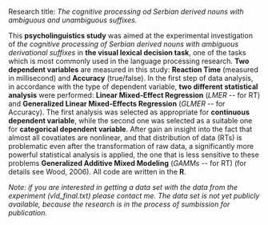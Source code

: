 Research title: *The cognitive processing od Serbian derived nouns with ambiguous and unambiguous suffixes.*

This **psycholinguistics study** was aimed at the experimental investigation of *the cognitive processing of Serbian derived nouns with ambiguous derivational suffixes* in **the visual lexical decision task**, one of the tasks which is most commonly used in the language processing research. **Two dependent variables** are measured in this study: **Reaction Time** (measured in millisecond) and **Accuracy** (true/false). In the first step of data analysis, in accordance with the type of dependent variable, **two different statistical analysis** were performed: **Linear Mixed-Effect Regression** (*LMER* -- for RT) and **Generalized Linear Mixed-Effects Regression** (*GLMER* -- for Accuracy). The first analysis was selected as appropriate for **continuous dependent variable**, while the second one was selected as a suitable one for **categorical dependent variable**. After gain an insight into the fact that almost all covatiates are nonlinear, and that distribution of data (RTs) is problematic even after the transformation of raw data, a significantly more powerful statistical analysis is applied, the one that is less sensitive to these problems **Generalized Additive Mixed Modeling** (*GAMMs* -- for RT) (for details see Wood, 2006). All code are written in the **R**. 

*Note: if you are interested in getting a data set with the data from the experiment (vld_final.txt) please contact me. The data set is not yet publicly available, because the research is in the process of sumbission for publication.*
